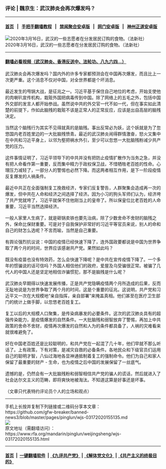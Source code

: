 ### 评论 | 魏京生：武汉肺炎会再次爆发吗？
------------------------

#### [首页](https://github.com/gfw-breaker/banned-news3/blob/master/README.md) &nbsp;&nbsp;|&nbsp;&nbsp; [手把手翻墙教程](https://github.com/gfw-breaker/guides/wiki) &nbsp;&nbsp;|&nbsp;&nbsp; [禁闻聚合安卓版](https://github.com/gfw-breaker/bn-android) &nbsp;&nbsp;|&nbsp;&nbsp; [网门安卓版](https://github.com/oGate2/oGate) &nbsp;&nbsp;|&nbsp;&nbsp; [神州正道安卓版](https://github.com/SzzdOgate/update) 



<div id="headerimg">
 <img alt="2020年3月16日，武汉的一些志愿者在分发居民订购的食物。（法新社）" src="https://www.rfa.org/mandarin/pinglun/weijingsheng/wjs-03172020155135.html/000_1PY3SG.jpg/@@images/a6457c50-92e5-43bb-a774-bbbc10038b0f.jpeg" title="2020年3月16日，武汉的一些志愿者在分发居民订购的食物。（法新社）"/>
 <div id="headerimgcontents">
  <div id="headerimgcaption">
   <span>
    2020年3月16日，武汉的一些志愿者在分发居民订购的食物。（法新社）
   </span>
   <!-- zoomattribute -->
  </div>
  <!-- headerimgcaption -->
 </div>
 <!-- headerimagecontents -->
</div>

<hr/>


#### [翻墙必看视频（武汉肺炎、香港反送中、法轮功、八九六四...）](https://github.com/gfw-breaker/banned-news3/blob/master/pages/link3.md)

<div id="storytext">
 <div>
  <div class="slot_header">
  </div>
 </div>
 <p>
  武汉肺炎会再次爆发吗？国内外的许多专家都预测会在中国再次爆发，而且比上一次更严重。这个消息不仅对中国，对全世界都是个坏消息。
  <br/>
  <br/>
  最近发生的甩锅大战，是征兆之一。习近平基于保住自己地位的考虑，开始支使他的肉喇叭宣传机构，栽赃外国把病毒传到中国。除了网络上的五毛之外，包括中国外交部的发言人都开始参战。虽然说中共的外交官一代不如一代，但在事实如此清楚的前提下，作如此脑残的栽赃不该是正常人的正常反应，应该是出自高层的脑残决定。
  <br/>
  <br/>
  当然这个脑残行为其实不见得就真的是脑残。事出反常必为妖，这个妖就是为了忽悠国内老百姓里边的一大批脑残愤青。最近的武汉肺炎闹得群情激奋，怒火又集中在中共和习近平身上，以邻为壑把祸水外引，至少可以忽悠一大批脑残粉减少共产党的压力。
  <br/>
  <br/>
  这件事情证明了，习近平领导下的中共并没有把防止疫情扩散作为当务之急，并没有把人命看作第一重要，反而集中精力于政权保卫战，不惜牺牲老百姓的性命。心理压力减轻了，一部分人的警惕也必然下降。而这两者相互作用，是下一阶段疫情反复爆发的人祸条件。
  <br/>
  <br/>
  最近中共正在全面强制复工挽救经济，专家们反复警告，人群聚集会造成再一次的爆发，但中共在人命和经济之间选择了经济。因为小习的狗头军师们认为，经济垮了共产党就垮了，习近平就保不住他刚当上的皇帝了。所以保皇位比老百姓的人命重要，习近平当然选择经济。
  <br/>
  <br/>
  一般人家里人生病了，就是砸锅卖铁也要先治病，除了少数舍命不舍财的脑残之外，保命比保财重要。可是对于自我保护非常好的习近平等官员来说，别人的命和自己的财怎么选呢？不言而喻，当然是自己重要。
  <br/>
  <br/>
  有舆论强烈抗议说：中国的疫情已经快速下降了，连外国政要都说是中国为世界争取了两个月的时间，世界应该感谢共产党。果然如此吗？
  <br/>
  <br/>
  既没有疫苗也没有特效药，怎么会快速下降呢？是中共在宣传疫情下降了。一个多年的惯骗说的话可信吗？外国人相信他们的政府，爱屋及乌受骗很正常。被骗了几代人的中国人还是坚定地相信诈骗惯犯，那不是脑残是什么呢？
  <br/>
  <br/>
  武汉肺炎早期得以快速发展传播，正是共产党隐瞒疫情两个月所造成的后果，反而无耻地说是为世界争取了两个月的时间，这是个重要的征兆。这说明，共产党和习近平又一次在大规模地“亲自指挥，亲自部署”来掩盖真相。他们甚至在医疗卫生部门的统计上做手脚，以忽悠老百姓复工。
  <br/>
  <br/>
  复工以后的大规模人口聚集，是传染病暴发的必要条件。这次的武汉肺炎具有的超强传染能力，是疫情爆发的自然条件。一大批脑残和弱智放弃了警惕，再加上中共政策的舍命不舍财，疫情再次爆发的自然和人为的条件都具备了，人祸的灾难看来就很难避免了。
  <br/>
  <br/>
  好在中国老百姓还是比较聪明的，和共产党在一起混了几十年，他们早就不那么听话了。上有政策，下有对策，是减灾自救的必备条件。各地民众和下级官员们运用自己的聪明才智，八仙过海地各显神通抵制着复工的强制命令。他们为自己和家人保留了最重要的财产 - 生命，也为疫情之后中国的发展保留了一丝底气。
  <br/>
  <br/>
  遗憾的是，仍然会有一大批脑残粉和弱智相信共产党的骗人的谎话，然后就进入了社会达尔文主义的范畴，即将爽快地被淘汰。不知道这算是好事还是坏事。
  <br/>
  <br/>
  （文章只代表特约评论员个人的立场和观点）
 </p>
</div>

<hr/>
手机上长按并复制下列链接或二维码分享本文章：<br/>
https://github.com/gfw-breaker/banned-news3/blob/master/pages/pinglun/wjs-03172020155135.md <br/>
<a href='https://github.com/gfw-breaker/banned-news3/blob/master/pages/pinglun/wjs-03172020155135.md'><img src='https://github.com/gfw-breaker/banned-news3/blob/master/pages/pinglun/wjs-03172020155135.md.png'/></a> <br/>
原文地址（需翻墙访问）：https://www.rfa.org/mandarin/pinglun/weijingsheng/wjs-03172020155135.html


------------------------
#### [首页](https://github.com/gfw-breaker/banned-news3/blob/master/README.md) &nbsp;|&nbsp; [一键翻墙软件](https://github.com/gfw-breaker/nogfw/blob/master/README.md) &nbsp;| [《九评共产党》](https://github.com/gfw-breaker/9ping.md/blob/master/README.md#九评之一评共产党是什么) | [《解体党文化》](https://github.com/gfw-breaker/jtdwh.md/blob/master/README.md) | [《共产主义的终极目的》](https://github.com/gfw-breaker/gczydzjmd.md/blob/master/README.md)


<img src='http://gfw-breaker.win/banned-news3/pages/pinglun/wjs-03172020155135.md' width='0px' height='0px'/>